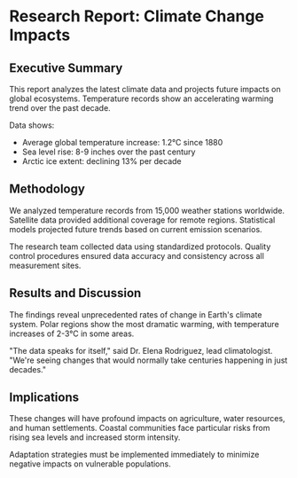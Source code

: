 
# Research Report: Climate Change Impacts

## Executive Summary
This report analyzes the latest climate data and projects future impacts on global ecosystems. Temperature records show an accelerating warming trend over the past decade.

Data shows:
- Average global temperature increase: 1.2°C since 1880
- Sea level rise: 8-9 inches over the past century  
- Arctic ice extent: declining 13% per decade

## Methodology
We analyzed temperature records from 15,000 weather stations worldwide. Satellite data provided additional coverage for remote regions. Statistical models projected future trends based on current emission scenarios.

The research team collected data using standardized protocols. Quality control procedures ensured data accuracy and consistency across all measurement sites.

## Results and Discussion
The findings reveal unprecedented rates of change in Earth's climate system. Polar regions show the most dramatic warming, with temperature increases of 2-3°C in some areas.

"The data speaks for itself," said Dr. Elena Rodriguez, lead climatologist. "We're seeing changes that would normally take centuries happening in just decades."

## Implications
These changes will have profound impacts on agriculture, water resources, and human settlements. Coastal communities face particular risks from rising sea levels and increased storm intensity.

Adaptation strategies must be implemented immediately to minimize negative impacts on vulnerable populations.
